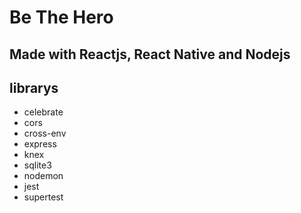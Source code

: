 # Be The Hero

## Made with Reactjs, React Native and Nodejs

## librarys
- celebrate
- cors
- cross-env
- express
- knex 
- sqlite3
- nodemon
- jest
- supertest
